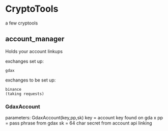 # CryptoTools
a few cryptools


## account_manager
Holds your account linkups

exchanges set up:

    gdax

exchanges to be set up:
    
    binance
    (taking requests)
    

### GdaxAccount
parameters:
    GdaxAccount(key,pp,sk)
    key = account key found on gda  x
    pp = pass phrase from gdax
    sk = 64 char secret from account api linking
